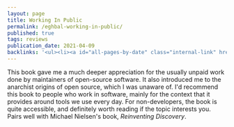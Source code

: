 ```yaml
---
layout: page
title: Working In Public
permalink: /eghbal-working-in-public/
published: true
tags: reviews
publication_date: 2021-04-09
backlinks: '<ul><li><a id="all-pages-by-date" class="internal-link" href="/all-pages-by-date/">All pages by date</a></li><li><a id="books-published-in-2020" class="internal-link" href="/books-published-in-2020/">Published in 2020</a></li><li><a id="books-read-in-2021" class="internal-link" href="/books-read-in-2021/">Read in 2021</a></li><li><a id="books-tag-nonfiction" class="internal-link" href="/books-tag-nonfiction/">Nonfiction</a></li><li><a id="books-tag-programming" class="internal-link" href="/books-tag-programming/">Programming</a></li><li><a id="reviews" class="internal-link" href="/reviews/">Reviews</a></li></ul>'
---
```


This book gave me a much deeper appreciation for the usually unpaid work done by maintainers of open-source software. It also introduced me to the anarchist origins of open source, which I was unaware of. I'd recommend this book to people who work in software, mainly for the context that it provides around tools we use every day. For non-developers, the book is quite accessible, and definitely worth reading if the topic interests you. Pairs well with Michael Nielsen's book, _Reinventing Discovery_.